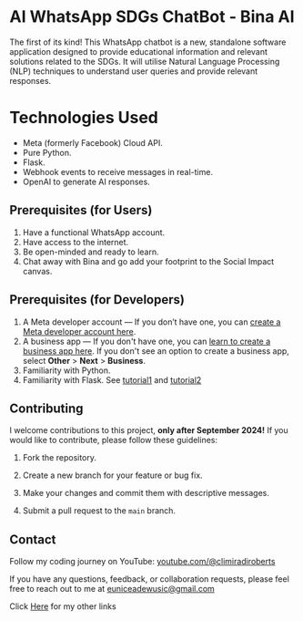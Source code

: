 # AI WhatsApp SDGs ChatBot - Bina AI

The first of its kind! This WhatsApp chatbot is a new, standalone software application designed to provide educational information and relevant solutions related to the SDGs. It will utilise Natural Language Processing (NLP) techniques to understand user queries and provide relevant responses.

# Technologies Used

- Meta (formerly Facebook) Cloud API.
- Pure Python.
- Flask.
- Webhook events to receive messages in real-time.
- OpenAI to generate AI responses.

## Prerequisites (for Users)

1. Have a functional WhatsApp account.
2. Have access to the internet.
3. Be open-minded and ready to learn.
4. Chat away with Bina and go add your footprint to the Social Impact canvas.

## Prerequisites (for Developers)

1. A Meta developer account — If you don’t have one, you can [create a Meta developer account here](https://developers.facebook.com/).
2. A business app — If you don't have one, you can [learn to create a business app here](https://developers.facebook.com/docs/development/create-an-app/). If you don't see an option to create a business app, select **Other** > **Next** > **Business**.
3. Familiarity with Python.
4. Familiarity with Flask. See [tutorial1](https://youtu.be/6M3LzGmIAso?si=VX-kY5XK4sLtyd8n) and [tutorial2](https://youtu.be/Z1RJmh_OqeA?si=7By4IHLdgZaZFTM0)

## Contributing

I welcome contributions to this project, **only after September 2024!** If you would like to contribute, please follow these guidelines:

1. Fork the repository.

2. Create a new branch for your feature or bug fix.

3. Make your changes and commit them with descriptive messages.

4. Submit a pull request to the `main` branch.

## Contact

Follow my coding journey on YouTube: [youtube.com/@climiradiroberts](https://www.youtube.com/@climiradiroberts)

If you have any questions, feedback, or collaboration requests, please feel free to reach out to me at [euniceadewusic@gmail.com](mailto:euniceadewusic@gmail.com)

Click [Here](https://www.linktr.ee/climiradi) for my other links
